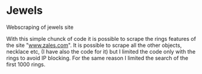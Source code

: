 # Jewels
Webscraping of jewels site

With this simple chunck of code it is possible to scrape the rings features of the site "www.zales.com". It is possible to scrape all the other objects, necklace etc, (I have also the code for it) but I limited the code only with the rings to avoid IP blocking.
For the same reason I limited the search of the first 1000 rings.

